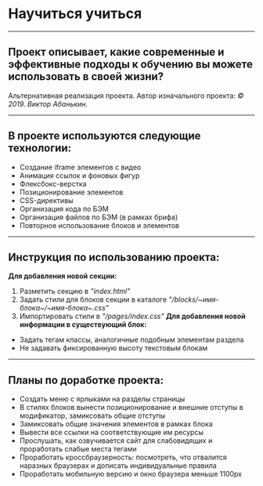 # Научиться учиться

-------------------
## Проект описывает, какие современные и эффективные подходы к обучению вы можете использовать в своей жизни?
Альтернативная реализация проекта.  Автор изначального проекта: *© 2019. Виктор Абанькин.*

-------------------
## В проекте используются следующие технологии:
* Создание iframe элементов с видео
* Анимация ссылок и фоновых фигур
* Флексбокс-верстка
* Позиционирование элементов
* CSS-директивы
* Организация кода по БЭМ
* Организация файлов по БЭМ (в рамках брифа)
* Повторное использование блоков и элементов

-------------------
## Инструкция по использованию проекта:
**Для добавления новой секции:**
1. Разметить секцию в *"index.html"*
2. Задать стили для блоков секции в каталоге *"/blocks/~имя-блока~/~имя-блока~.css"*
3. Импортировать стили в *"/pages/index.css"*
**Для добавления новой информации в существующий блок:**
* Задать тегам классы, аналогичные подобным элементам раздела
* Не задавать фиксированную высоту текстовым блокам

-------------------
## Планы по доработке проекта:
 * Создать меню с ярлыками на разделы страницы
 * В стилях блоков вынести позиционирование и внешние отступы в модификатор, замиксовать общие отступы
 * Замиксовать общие значения элементов в рамках блока
 * Вывести все ссылки на соответствующие им ресурсы
 * Прослушать, как озвучивается сайт для слабовидящих и проработать слабые места тегами
 * Проработать кроссбраузерность: посмотреть, что отвалится наразных браузерах и дописать индивидуальные правила
 * Проработать мобильную версию и окно браузера меньше 1100px

